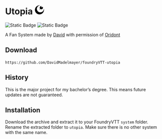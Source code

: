 # Utopia <img src="https://raw.githubusercontent.com/DavidMadelmayer/foundryVTT-utopia/ca05f823e8cf23cd732e4d65f4af6dd64924cf43/assets/UtopiaLogo.svg" alt="Utopia Logo" style="width:30px;"/>

![Static Badge](https://img.shields.io/badge/FOUNDRY_MINIMUM_VERSION-12-orange?style=for-the-badge)
![Static Badge](https://img.shields.io/badge/FOUNDRY_VERIFIED_VERSION-12.331-orange?style=for-the-badge)

A Fan System made by [David](https://github.com/DavidMadelmayer) with permission of [Oridont](https://myramyth.com/utopia)

## Download
`https://github.com/DavidMadelmayer/foundryVTT-utopia`

## History
This is the major project for my bachelor’s degree. 
This means future updates are not guaranteed.

## Installation
Download the archive and extract it to your FoundryVTT `system` folder. Rename the extracted folder to  `utopia`.
Make sure there is no other system with the same name.
